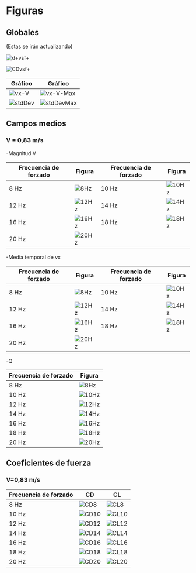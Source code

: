 # Figuras

## Globales

(Estas se irán actualizando)

![d+vsf+](https://github.com/AndresPedemonteFIUBA/alaBatiente/blob/conBlockMesh/Resultados/Figuras/Globales/DesplazamientoVsFrecuencia.png?raw=true) 

![CDvsf+](https://github.com/AndresPedemonteFIUBA/alaBatiente/blob/conBlockMesh/Resultados/Figuras/Globales/CDVsFrecuencia.png?raw=true) 

|Gráfico|Gráfico|
|-|-|
| ![vx-V](https://github.com/AndresPedemonteFIUBA/alaBatiente/blob/conBlockMesh/Resultados/Figuras/Globales/vxMean.png?raw=true) | ![vx-V-Max](https://github.com/AndresPedemonteFIUBA/alaBatiente/blob/conBlockMesh/Resultados/Figuras/Globales/MaxvxMeanMinV.png?raw=true) |
| ![stdDev](https://github.com/AndresPedemonteFIUBA/alaBatiente/blob/conBlockMesh/Resultados/Figuras/Globales/stdDevY.png?raw=true) | ![stdDevMax](https://github.com/AndresPedemonteFIUBA/alaBatiente/blob/conBlockMesh/Resultados/Figuras/Globales/MaxStdDevVy-YZero.png?raw=true) |

## Campos medios

### V = 0,83 m/s

-Magnitud V

| Frecuencia de forzado | Figura | Frecuencia de forzado | Figura |
|-----------------------|-------|-----------------------|-------|
| 8 Hz| ![8Hz](https://github.com/AndresPedemonteFIUBA/alaBatiente/blob/conBlockMesh/Resultados/Figuras/Campos%20medios/Promedio%20magnitud%20V%20-%20083ms%20-%208Hz.png?raw=true) | 10 Hz| ![10Hz](https://github.com/AndresPedemonteFIUBA/alaBatiente/blob/conBlockMesh/Resultados/Figuras/Campos%20medios/Promedio%20magnitud%20V%20-%20083ms%20-%2010Hz.png?raw=true) |
|12 Hz| ![12Hz](https://github.com/AndresPedemonteFIUBA/alaBatiente/blob/conBlockMesh/Resultados/Figuras/Campos%20medios/Promedio%20magnitud%20V%20-%20083ms%20-%2012Hz.png?raw=true) |14 Hz|![14Hz](https://github.com/AndresPedemonteFIUBA/alaBatiente/blob/conBlockMesh/Resultados/Figuras/Campos%20medios/Promedio%20magnitud%20V%20-%20083ms%20-%2014Hz.png?raw=true)|
|16 Hz| ![16Hz](https://github.com/AndresPedemonteFIUBA/alaBatiente/blob/conBlockMesh/Resultados/Figuras/Campos%20medios/Promedio%20magnitud%20V%20-%20083ms%20-%2016Hz.png?raw=true) |18 Hz| ![18Hz](https://github.com/AndresPedemonteFIUBA/alaBatiente/blob/conBlockMesh/Resultados/Figuras/Campos%20medios/Promedio%20magnitud%20V%20-%20083ms%20-%2018Hz.png?raw=true) |
|20 Hz|![20Hz](https://github.com/AndresPedemonteFIUBA/alaBatiente/blob/conBlockMesh/Resultados/Figuras/Campos%20medios/Promedio%20magnitud%20V%20-%20083ms%20-%2020Hz.png?raw=true)|  |    |

-Media temporal de vx

| Frecuencia de forzado | Figura | Frecuencia de forzado | Figura |
|-----------------------|-------|-----------------------|-------|
| 8 Hz| ![8Hz](https://github.com/AndresPedemonteFIUBA/alaBatiente/blob/conBlockMesh/Resultados/Figuras/Campos%20medios/Promedio%20Vx%20-%20083ms%20-%208Hz.png?raw=true) | 10 Hz| ![10Hz](https://github.com/AndresPedemonteFIUBA/alaBatiente/blob/conBlockMesh/Resultados/Figuras/Campos%20medios/Promedio%20Vx%20-%20083ms%20-%2010Hz.png?raw=true) |
|12 Hz| ![12Hz](https://github.com/AndresPedemonteFIUBA/alaBatiente/blob/conBlockMesh/Resultados/Figuras/Campos%20medios/Promedio%20Vx%20-%20083ms%20-%2012Hz.png?raw=true) |14 Hz|![14Hz](https://github.com/AndresPedemonteFIUBA/alaBatiente/blob/conBlockMesh/Resultados/Figuras/Campos%20medios/Promedio%20Vx%20-%20083ms%20-%2014Hz.png?raw=true)|
|16 Hz| ![16Hz](https://github.com/AndresPedemonteFIUBA/alaBatiente/blob/conBlockMesh/Resultados/Figuras/Campos%20medios/Promedio%20Vx%20-%20083ms%20-%2016Hz.png?raw=true) |18 Hz| ![18Hz](https://github.com/AndresPedemonteFIUBA/alaBatiente/blob/conBlockMesh/Resultados/Figuras/Campos%20medios/Promedio%20Vx%20-%20083ms%20-%2018Hz.png?raw=true) |
|20 Hz|![20Hz](https://github.com/AndresPedemonteFIUBA/alaBatiente/blob/conBlockMesh/Resultados/Figuras/Campos%20medios/Promedio%20Vx%20-%20083ms%20-%2020Hz.png?raw=true)|  |    |

-Q

| Frecuencia de forzado | Figura | 
|-----------------------|-------|
| 8 Hz| ![8Hz](https://github.com/AndresPedemonteFIUBA/alaBatiente/blob/conBlockMesh/Resultados/Figuras/Campos%20medios/Promedio%20Q%20-%20083ms%20-%208Hz.png?raw=true) |
| 10 Hz| ![10Hz](https://github.com/AndresPedemonteFIUBA/alaBatiente/blob/conBlockMesh/Resultados/Figuras/Campos%20medios/Promedio%20Q%20-%20083ms%20-%2010Hz.png?raw=true) |
|12 Hz| ![12Hz](https://github.com/AndresPedemonteFIUBA/alaBatiente/blob/conBlockMesh/Resultados/Figuras/Campos%20medios/Promedio%20Q%20-%20083ms%20-%2012Hz.png?raw=true) |
|14 Hz|![14Hz](https://github.com/AndresPedemonteFIUBA/alaBatiente/blob/conBlockMesh/Resultados/Figuras/Campos%20medios/Promedio%20Q%20-%20083ms%20-%2014Hz.png?raw=true)|
|16 Hz| ![16Hz](https://github.com/AndresPedemonteFIUBA/alaBatiente/blob/conBlockMesh/Resultados/Figuras/Campos%20medios/Promedio%20Q%20-%20083ms%20-%2016Hz.png?raw=true) |
|18 Hz| ![18Hz](https://github.com/AndresPedemonteFIUBA/alaBatiente/blob/conBlockMesh/Resultados/Figuras/Campos%20medios/Promedio%20Q%20-%20083ms%20-%2018Hz.png?raw=true) |
|20 Hz|![20Hz](https://github.com/AndresPedemonteFIUBA/alaBatiente/blob/conBlockMesh/Resultados/Figuras/Campos%20medios/Promedio%20Q%20-%20083ms%20-%2020Hz.png?raw=true)| 


## Coeficientes de fuerza

### V=0,83 m/s

| Frecuencia de forzado | CD | CL | 
|-----------------------|-------|-----------------------|
| 8 Hz | ![CD8](https://github.com/AndresPedemonteFIUBA/alaBatiente/blob/conBlockMesh/Resultados/Figuras/CoeficientesDeFuerza/CD-083ms-8Hz.png?raw=true) | ![CL8](https://github.com/AndresPedemonteFIUBA/alaBatiente/blob/conBlockMesh/Resultados/Figuras/CoeficientesDeFuerza/CL-083ms-8Hz.png?raw=true) | 
| 10 Hz | ![CD10](https://github.com/AndresPedemonteFIUBA/alaBatiente/blob/conBlockMesh/Resultados/Figuras/CoeficientesDeFuerza/CD-083ms-10Hz.png?raw=true) | ![CL10](https://github.com/AndresPedemonteFIUBA/alaBatiente/blob/conBlockMesh/Resultados/Figuras/CoeficientesDeFuerza/CL-083ms-10Hz.png?raw=true) |
| 12 Hz | ![CD12](https://github.com/AndresPedemonteFIUBA/alaBatiente/blob/conBlockMesh/Resultados/Figuras/CoeficientesDeFuerza/CD-083ms-12Hz.png?raw=true) | ![CL12](https://github.com/AndresPedemonteFIUBA/alaBatiente/blob/conBlockMesh/Resultados/Figuras/CoeficientesDeFuerza/CL-083ms-12Hz.png?raw=true) |
| 14 Hz | ![CD14](https://github.com/AndresPedemonteFIUBA/alaBatiente/blob/conBlockMesh/Resultados/Figuras/CoeficientesDeFuerza/CD-083ms-14Hz.png?raw=true) | ![CL14](https://github.com/AndresPedemonteFIUBA/alaBatiente/blob/conBlockMesh/Resultados/Figuras/CoeficientesDeFuerza/CL-083ms-14Hz.png?raw=true) |
| 16 Hz | ![CD16](https://github.com/AndresPedemonteFIUBA/alaBatiente/blob/conBlockMesh/Resultados/Figuras/CoeficientesDeFuerza/CD-083ms-16Hz.png?raw=true) | ![CL16](https://github.com/AndresPedemonteFIUBA/alaBatiente/blob/conBlockMesh/Resultados/Figuras/CoeficientesDeFuerza/CL-083ms-16Hz.png?raw=true) |
| 18 Hz | ![CD18](https://github.com/AndresPedemonteFIUBA/alaBatiente/blob/conBlockMesh/Resultados/Figuras/CoeficientesDeFuerza/CD-083ms-18Hz.png?raw=true) | ![CL18](https://github.com/AndresPedemonteFIUBA/alaBatiente/blob/conBlockMesh/Resultados/Figuras/CoeficientesDeFuerza/CL-083ms-18Hz.png?raw=true) |
| 20 Hz | ![CD20](https://github.com/AndresPedemonteFIUBA/alaBatiente/blob/conBlockMesh/Resultados/Figuras/CoeficientesDeFuerza/CD-083ms-20Hz.png?raw=true) | ![CL20](https://github.com/AndresPedemonteFIUBA/alaBatiente/blob/conBlockMesh/Resultados/Figuras/CoeficientesDeFuerza/CL-083ms-20Hz.png?raw=true) |
